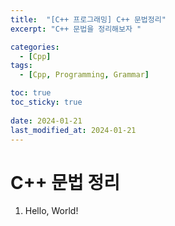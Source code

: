 ```yaml
---
title:  "[C++ 프로그래밍] C++ 문법정리"
excerpt: "C++ 문법을 정리해보자 "

categories:
  - [Cpp]
tags:
  - [Cpp, Programming, Grammar]

toc: true
toc_sticky: true
 
date: 2024-01-21
last_modified_at: 2024-01-21
---
```



# C++ 문법 정리

1. Hello, World!